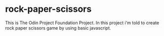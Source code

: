 # rock-paper-scissors
This is The Odin Project Foundation Project. In this project i'm told to create rock paper scissors game by using basic javascript.